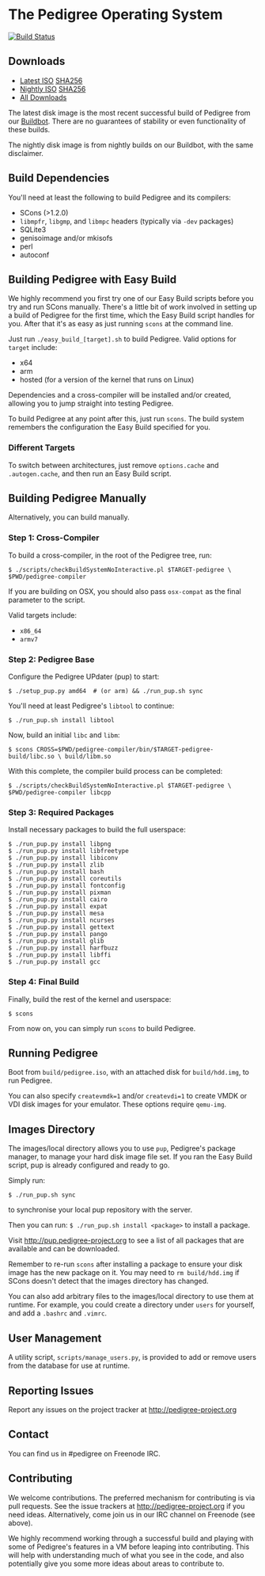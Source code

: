 # The Pedigree Operating System

[![Build Status](https://travis-ci.org/miselin/pedigree.svg?branch=develop)](https://travis-ci.org/miselin/pedigree)

## Downloads

* [Latest ISO](https://dl.pedigree-project.org/pedigree-latest.iso.gz)
    [SHA256](https://dl.pedigree-project.org/pedigree-latest.iso.gz.sha256)
* [Nightly ISO](https://dl.pedigree-project.org/pedigree-nightly.iso.gz)
    [SHA256](https://dl.pedigree-project.org/pedigree-nightly.iso.gz.sha256)
* [All Downloads](https://dl.pedigree-project.org)

The latest disk image is the most recent successful build of Pedigree from our
[Buildbot](http://build.pedigree-project.org). There are no guarantees of
stability or even functionality of these builds.

The nightly disk image is from nightly builds on our Buildbot, with the same
disclaimer.

## Build Dependencies

You'll need at least the following to build Pedigree and its compilers:

* SCons (>1.2.0)
* `libmpfr`, `libgmp`, and `libmpc` headers (typically via `-dev` packages)
* SQLite3
* genisoimage and/or mkisofs
* perl
* autoconf

## Building Pedigree with Easy Build

We highly recommend you first try one of our Easy Build scripts before you try
and run SCons manually. There's a little bit of work involved in setting up a
build of Pedigree for the first time, which the Easy Build script handles for
you. After that it's as easy as just running `scons` at the command line.

Just run `./easy_build_[target].sh` to build Pedigree. Valid options for
`target` include:

* x64
* arm
* hosted (for a version of the kernel that runs on Linux)

Dependencies and a cross-compiler will be installed and/or created, allowing
you to jump straight into testing Pedigree.

To build Pedigree at any point after this, just run `scons`. The build system
remembers the configuration the Easy Build specified for you.


### Different Targets

To switch between architectures, just remove `options.cache` and
`.autogen.cache`, and then run an Easy Build script.

## Building Pedigree Manually

Alternatively, you can build manually.

### Step 1: Cross-Compiler

To build a cross-compiler, in the root of the Pedigree tree, run:

`$ ./scripts/checkBuildSystemNoInteractive.pl $TARGET-pedigree \
    $PWD/pedigree-compiler`

If you are building on OSX, you should also pass `osx-compat` as the final
parameter to the script.

Valid targets include:

* `x86_64`
* `armv7`

### Step 2: Pedigree Base

Configure the Pedigree UPdater (pup) to start:

`$ ./setup_pup.py amd64  # (or arm) && ./run_pup.sh sync`

You'll need at least Pedigree's `libtool` to continue:

`$ ./run_pup.sh install libtool`

Now, build an initial `libc` and `libm`:

`$ scons CROSS=$PWD/pedigree-compiler/bin/$TARGET-pedigree- build/libc.so \
    build/libm.so`

With this complete, the compiler build process can be completed:

`$ ./scripts/checkBuildSystemNoInteractive.pl $TARGET-pedigree \
    $PWD/pedigree-compiler libcpp`

### Step 3: Required Packages

Install necessary packages to build the full userspace:

```
$ ./run_pup.py install libpng
$ ./run_pup.py install libfreetype
$ ./run_pup.py install libiconv
$ ./run_pup.py install zlib
$ ./run_pup.py install bash
$ ./run_pup.py install coreutils
$ ./run_pup.py install fontconfig
$ ./run_pup.py install pixman
$ ./run_pup.py install cairo
$ ./run_pup.py install expat
$ ./run_pup.py install mesa
$ ./run_pup.py install ncurses
$ ./run_pup.py install gettext
$ ./run_pup.py install pango
$ ./run_pup.py install glib
$ ./run_pup.py install harfbuzz
$ ./run_pup.py install libffi
$ ./run_pup.py install gcc
```

### Step 4: Final Build

Finally, build the rest of the kernel and userspace:

`$ scons`

From now on, you can simply run `scons` to build Pedigree.

## Running Pedigree

Boot from `build/pedigree.iso`, with an attached disk for `build/hdd.img`, to
run Pedigree.

You can also specify `createvmdk=1` and/or `createvdi=1` to create VMDK or VDI
disk images for your emulator. These options require `qemu-img`.

## Images Directory

The images/local directory allows you to use `pup`, Pedigree's package manager,
to manage your hard disk image file set. If you ran the Easy Build script, pup
is already configured and ready to go.

Simply run:

`$ ./run_pup.sh sync`

to synchronise your local pup repository with the server.

Then you can run:
`$ ./run_pup.sh install <package>`
to install a package.

Visit http://pup.pedigree-project.org to see a list of all packages that are
available and can be downloaded.

Remember to re-run `scons` after installing a package to ensure your disk image
has the new package on it. You may need to `rm build/hdd.img` if SCons doesn't
detect that the images directory has changed.

You can also add arbitrary files to the images/local directory to use them at
runtime. For example, you could create a directory under `users` for yourself,
and add a `.bashrc` and `.vimrc`.

## User Management

A utility script, `scripts/manage_users.py`, is provided to add or remove users
from the database for use at runtime.

## Reporting Issues

Report any issues on the project tracker at http://pedigree-project.org

## Contact

You can find us in #pedigree on Freenode IRC.

## Contributing

We welcome contributions. The preferred mechanism for contributing is via pull
requests. See the issue trackers at http://pedigree-project.org if you need
ideas. Alternatively, come join us in our IRC channel on Freenode (see above).

We highly recommend working through a successful build and playing with some of
Pedigree's features in a VM before leaping into contributing. This will help
with understanding much of what you see in the code, and also potentially give
you some more ideas about areas to contribute to.
